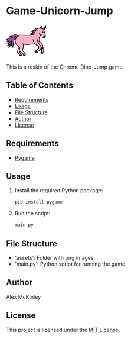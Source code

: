 # Game-Unicorn-Jump

![Unicorn Image](Assets/unicorn/unicorngalloping2.png)

This is a reskin of the Chrome Dino-Jump game.

## Table of Contents
- [Requirements](#requirements)
- [Usage](#usage)
- [File Structure](#file-structure)
- [Author](#author)
- [License](#license)

## Requirements
- [Pygame](https://pypi.org/project/pygame/)

## Usage
1. Install the required Python package:

   ```bash
   pip install pygame
   ```

2. Run the script:

   ```bash
   main.py
   ```

## File Structure
- 'assets': Folder with png images
- 'main.py': Python script for running the game

## Author
Alex McKinley

## License
This project is licensed under the [MIT License](LICENSE).
